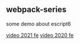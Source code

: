 ## webpack-series

some demo about escript6

[video 2021 fe](https://www.bilibili.com/video/BV1sN411974w?p=5&spm_id_from=pageDriver)
[video 2020 fe](https://www.bilibili.com/video/BV1Np4y1C7xN?p=1)
